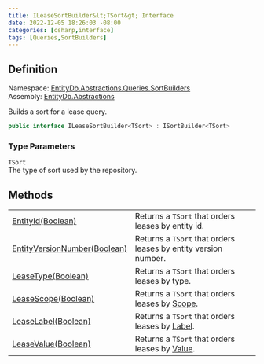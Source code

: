 ```yaml
---
title: ILeaseSortBuilder&lt;TSort&gt; Interface
date: 2022-12-05 18:26:03 -08:00
categories: [csharp,interface]
tags: [Queries,SortBuilders]
---
```


## Definition
Namespace: <a href='/posts/csharp.namespace.entitydb.abstractions.queries.sortbuilders/'>EntityDb.Abstractions.Queries.SortBuilders</a><br />
Assembly: <a href='/posts/csharp.assembly.entitydb.abstractions/'>EntityDb.Abstractions</a><br />

Builds a sort for a lease query.

```cs
public interface ILeaseSortBuilder<TSort> : ISortBuilder<TSort>
```
### Type Parameters
`TSort`<br />The type of sort used by the repository.
## Methods
<table><tr><td><!--/posts/csharp.notimplemented.entitydb.abstractions.queries.sortbuilders.ileasesortbuilder-1.entityid/--><a href='#'>EntityId(Boolean)</a></td><td>
Returns a <code class='language-plaintext highlighter-rouge'>TSort</code> that orders leases by entity id.
</td></tr><tr><td><!--/posts/csharp.notimplemented.entitydb.abstractions.queries.sortbuilders.ileasesortbuilder-1.entityversionnumber/--><a href='#'>EntityVersionNumber(Boolean)</a></td><td>
Returns a <code class='language-plaintext highlighter-rouge'>TSort</code> that orders leases by entity version number.
</td></tr><tr><td><!--/posts/csharp.notimplemented.entitydb.abstractions.queries.sortbuilders.ileasesortbuilder-1.leasetype/--><a href='#'>LeaseType(Boolean)</a></td><td>
Returns a <code class='language-plaintext highlighter-rouge'>TSort</code> that orders leases by type.
</td></tr><tr><td><!--/posts/csharp.notimplemented.entitydb.abstractions.queries.sortbuilders.ileasesortbuilder-1.leasescope/--><a href='#'>LeaseScope(Boolean)</a></td><td>
Returns a <code class='language-plaintext highlighter-rouge'>TSort</code> that orders leases by <!--/posts/csharp.notimplemented.entitydb.abstractions.leases.ilease.scope/--><a href='#'>Scope</a>.
</td></tr><tr><td><!--/posts/csharp.notimplemented.entitydb.abstractions.queries.sortbuilders.ileasesortbuilder-1.leaselabel/--><a href='#'>LeaseLabel(Boolean)</a></td><td>
Returns a <code class='language-plaintext highlighter-rouge'>TSort</code> that orders leases by <!--/posts/csharp.notimplemented.entitydb.abstractions.leases.ilease.label/--><a href='#'>Label</a>.
</td></tr><tr><td><!--/posts/csharp.notimplemented.entitydb.abstractions.queries.sortbuilders.ileasesortbuilder-1.leasevalue/--><a href='#'>LeaseValue(Boolean)</a></td><td>
Returns a <code class='language-plaintext highlighter-rouge'>TSort</code> that orders leases by <!--/posts/csharp.notimplemented.entitydb.abstractions.leases.ilease.value/--><a href='#'>Value</a>.
</td></tr></table>
